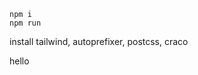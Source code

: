 ```
npm i
npm run
```

install tailwind, autoprefixer, postcss, craco
<!-- https://www.smashingmagazine.com/2020/02/tailwindcss-react-project/ -->
hello